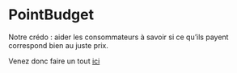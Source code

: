 # PointBudget

Notre crédo : aider les consommateurs à savoir si ce qu’ils
              payent correspond bien au juste prix.

Venez donc faire un tout [ici](https://point-budget.herokuapp.com/)
